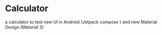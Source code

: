# Calculator
a calculator to test new UI in Android (Jetpack compose ) and new Material Design (Material 3)
